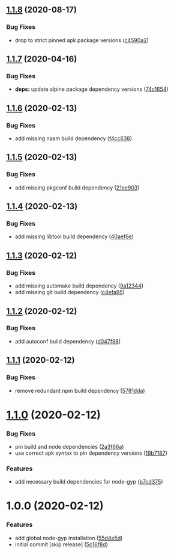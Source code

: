 ## [1.1.8](https://github.com/MichaelHettmer/docker-gatsby/compare/v1.1.7...v1.1.8) (2020-08-17)


### Bug Fixes

* drop to strict pinned apk package versions ([c4590a2](https://github.com/MichaelHettmer/docker-gatsby/commit/c4590a20286964ffa3697fa22a5f0a222be052a1))

## [1.1.7](https://github.com/MichaelHettmer/docker-gatsby/compare/v1.1.6...v1.1.7) (2020-04-16)


### Bug Fixes

* **deps:** update alpine package dependency versions ([74c1654](https://github.com/MichaelHettmer/docker-gatsby/commit/74c16547c76819e91b6361123a9733206ca98aab))

## [1.1.6](https://github.com/MichaelHettmer/docker-gatsby/compare/v1.1.5...v1.1.6) (2020-02-13)


### Bug Fixes

* add missing nasm build dependency ([f4cc638](https://github.com/MichaelHettmer/docker-gatsby/commit/f4cc638a8d82abc71e401f6087cdf8a94b4f3453))

## [1.1.5](https://github.com/MichaelHettmer/docker-gatsby/compare/v1.1.4...v1.1.5) (2020-02-13)


### Bug Fixes

* add missing pkgconf build dependency ([21ee903](https://github.com/MichaelHettmer/docker-gatsby/commit/21ee9030a8a0b49a674861de46a7055c8a819c3d))

## [1.1.4](https://github.com/MichaelHettmer/docker-gatsby/compare/v1.1.3...v1.1.4) (2020-02-13)


### Bug Fixes

* add missing libtool build dependency ([40aef6e](https://github.com/MichaelHettmer/docker-gatsby/commit/40aef6e003b64a35cba63d4759c7b30c3220905d))

## [1.1.3](https://github.com/MichaelHettmer/docker-gatsby/compare/v1.1.2...v1.1.3) (2020-02-12)


### Bug Fixes

* add missing automake build dependency ([9a12344](https://github.com/MichaelHettmer/docker-gatsby/commit/9a123443437ed00fc0732d2fd85bb6d828d5eaff))
* add missing git build dependency ([c4efa95](https://github.com/MichaelHettmer/docker-gatsby/commit/c4efa95fc4161cac1d819433f724d79cf7224d64))

## [1.1.2](https://github.com/MichaelHettmer/docker-gatsby/compare/v1.1.1...v1.1.2) (2020-02-12)


### Bug Fixes

* add autoconf build dependency ([d047f98](https://github.com/MichaelHettmer/docker-gatsby/commit/d047f98a73f15daa4f76e8afd408ad82f44554f6))

## [1.1.1](https://github.com/MichaelHettmer/docker-gatsby/compare/v1.1.0...v1.1.1) (2020-02-12)


### Bug Fixes

* remove redundant npm build dependency ([5781dda](https://github.com/MichaelHettmer/docker-gatsby/commit/5781dda7c5cf96364c83b2e585ae370d6f54d1a2))

# [1.1.0](https://github.com/MichaelHettmer/docker-gatsby/compare/v1.0.0...v1.1.0) (2020-02-12)


### Bug Fixes

* pin build and node dependencies ([2a3f66a](https://github.com/MichaelHettmer/docker-gatsby/commit/2a3f66a58c3b4b3ea90157f50799a86282bfb382))
* use correct apk syntax to pin dependency versions ([19b7187](https://github.com/MichaelHettmer/docker-gatsby/commit/19b7187e74c4eb3fe6564da5226296a92810eb01))


### Features

* add necessary build dependencies for node-gyp ([b7cd375](https://github.com/MichaelHettmer/docker-gatsby/commit/b7cd3752e35cc874772c712a915b1f8efb75f12d))

# 1.0.0 (2020-02-12)


### Features

* add global node-gyp installation ([55d4e5d](https://github.com/MichaelHettmer/docker-gatsby/commit/55d4e5df4e3ed366e813e1ef5276488203d69f51))
* initial commit [skip release] ([5c16f8d](https://github.com/MichaelHettmer/docker-gatsby/commit/5c16f8ddd92c8131d8d81de256582740e3d2c606))
